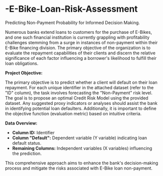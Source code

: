 # -E-Bike-Loan-Risk-Assessment
Predicting Non-Payment Probability for Informed Decision Making.

Numerous banks extend loans to customers for the purchase of E-Bikes, and one such financial institution is currently grappling with profitability challenges stemming from a surge in instances of non-payment within their E-Bike financing division. The primary objective of the organization is to evaluate the repayment capabilities of their clients and discern the relative significance of each factor influencing a borrower's likelihood to fulfill their loan obligations.

**Project Objective:**

The primary objective is to predict whether a client will default on their loan repayment. For each unique identifier in the attached dataset (refer to the "ID" column), the task involves forecasting the "Non-Payment" risk level. The goal is to propose an optimal Credit Risk Model using the provided dataset. Any suggested proxy indicators or analyses should assist the bank in identifying potential loan defaulters. Additionally, it is important to define the objective function (evaluation metric) based on intuitive criteria.

**Data Overview:**

- **Column ID:** Identifier
- **Column "Default":** Dependent variable (Y variable) indicating loan default status.
- **Remaining Columns:** Independent variables (X variables) influencing the prediction.

This comprehensive approach aims to enhance the bank's decision-making process and mitigate the risks associated with E-Bike loan non-payment.